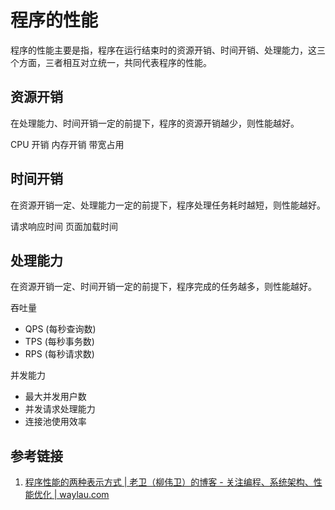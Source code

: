 # 程序的性能

程序的性能主要是指，程序在运行结束时的资源开销、时间开销、处理能力，这三个方面，三者相互对立统一，共同代表程序的性能。

## 资源开销

在处理能力、时间开销一定的前提下，程序的资源开销越少，则性能越好。

CPU 开销
内存开销
带宽占用

## 时间开销

在资源开销一定、处理能力一定的前提下，程序处理任务耗时越短，则性能越好。

请求响应时间
页面加载时间

## 处理能力

在资源开销一定、时间开销一定的前提下，程序完成的任务越多，则性能越好。

吞吐量
- QPS (每秒查询数)
- TPS (每秒事务数)
- RPS (每秒请求数)

并发能力
- 最大并发用户数
- 并发请求处理能力
- 连接池使用效率

## 参考链接

1. [程序性能的两种表示方式 | 老卫（柳伟卫）的博客 - 关注编程、系统架构、性能优化 | waylau.com](https://waylau.com/two-ways-to-express-program-performance/)